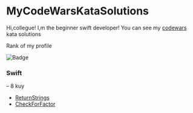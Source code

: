 # MyCodeWarsKataSolutions
Hi,collegue! 
I,m the beginner swift developer! You can see my [codewars](https://www.codewars.com/users/Shalenikoff) kata solutions 

Rank of my profile

![Badge](https://www.codewars.com/users/Shalenikoff/badges/large?theme=light)

### Swift
– 8 kuy
  - [ReturnStrings](ReturningStrings.swift)
  - [CheckForFactor](CheckForFactor.swift)


